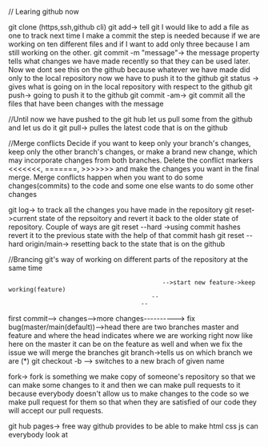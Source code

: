 // Learing github now

git clone (https,ssh,github cli)
git add-> tell git I would like to add a file as one to track next time I make a commit
the step is needed because if we are working on ten different files and if I want to add only three because I am still working on the other.
git commit -m "message"-> the message property tells what changes we have made recently so that they can be used later. Now we dont see this on the github because whatever we have made did only to the local repository now we have to push it to the github
git status -> gives what is going on in the local repository with respect to the github
git push-> going to push it to the github
git commit -am-> git commit all the files that have been changes with the message

//Until now we have pushed to the git hub let us pull some from the github and let us do it
git pull-> pulles the latest code that is on the github

//Merge conflicts
Decide if you want to keep only your branch's changes, keep only the other branch's changes, or make a brand new change, which may incorporate changes from both branches. Delete the conflict markers <<<<<<<, =======, >>>>>>> and make the changes you want in the final merge.
Merge conflicts happen when you want to do some changes(commits) to the code and some one else wants to do some other changes


git log-> to track all the changes you have made in the repository
git reset->current state of the repsoitory and revert it back to the older state of repository. Couple of ways are
git reset --hard <commit>->using commit hashes revert it to the previous state with the help of that commit hash
git reset --hard origin/main-> resetting back to the state that is on the github

//Brancing
git's way of working on different parts of the repository at the same time

                                               -->start new feature->keep working(feature) 
                                            --
                                         --
first commit--> changes-->more changes---------->     fix bug(master/main(default))-->head
there are two branches master and feature  and where the head indicates where we are working right now like here on the master it can be on the feature as well and when we 
fix the issue we will merge the branches
git branch->tells us on which branch we are (*)
git checkout -b <name of new branch>--> switches to a new brach of given name

fork-> fork is something we make copy of someone's repository so that we can make some changes to it and then we can make pull requests to it because everybody doesn't allow us to make changes to the code so we make pull request for them so that when they are satisfied of our code they will accept our pull requests.


git hub pages-> free way github provides to be able to make html css js can everybody look at


